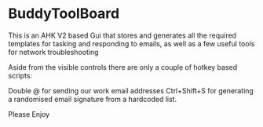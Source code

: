 # BuddyToolBoard

This is an AHK V2 based Gui that stores and generates all the required templates for tasking and responding to emails, as well as a few useful tools for network troubleshooting

Aside from the visible controls there are only a couple of hotkey based scripts:

Double @ for sending our work email addresses
Ctrl+Shift+S for generating a randomised email signature from a hardcoded list.

Please Enjoy
